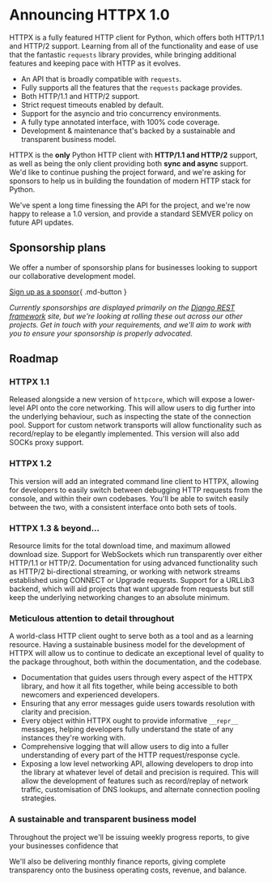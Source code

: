 # Announcing HTTPX 1.0

HTTPX is a fully featured HTTP client for Python, which offers both HTTP/1.1 and HTTP/2 support. Learning from all of the functionality and ease of use that the fantastic `requests` library provides, while bringing additional features and keeping pace with HTTP as it evolves.

* An API that is broadly compatible with `requests`.
* Fully supports all the features that the `requests` package provides.
* Both HTTP/1.1 and HTTP/2 support.
* Strict request timeouts enabled by default.
* Support for the asyncio and trio concurrency environments.
* A fully type annotated interface, with 100% code coverage.
* Development & maintenance that's backed by a sustainable and transparent business model.

HTTPX is the **only** Python HTTP client with **HTTP/1.1 and HTTP/2** support, as well as being the only client providing both **sync and async** support. We'd like to continue pushing the project forward, and we're asking for sponsors to help us in building the foundation of modern HTTP stack for Python.

We've spent a long time finessing the API for the project, and we're now happy to release a 1.0 version, and provide a standard SEMVER policy on future API updates.

## Sponsorship plans

We offer a number of sponsorship plans for businesses looking to support our collaborative development model.

[Sign up as a sponsor](https://github.com/sponsors/encode){ .md-button }

*Currently sponsorships are displayed primarily on the [Django REST framework](https://www.django-rest-framework.org) site, but we're looking at rolling these out across our other projects. Get in touch with your requirements, and we'll aim to work with you to ensure your sponsorship is properly advocated.*

## Roadmap

### HTTPX 1.1

Released alongside a new version of `httpcore`, which will expose a lower-level API onto the core networking. This will allow users to dig further into the underlying behaviour, such as inspecting the state of the connection pool. Support for custom network transports will allow functionality such as record/replay to be elegantly implemented. This version will also add SOCKs proxy support.

### HTTPX 1.2

This version will add an integrated command line client to HTTPX, allowing for developers to easily switch between debugging HTTP requests from the console, and within their own codebases. You'll be able to switch easily between the two, with a consistent interface onto both sets of tools.

### HTTPX 1.3 & beyond...

Resource limits for the total download time, and maximum allowed download size. Support for WebSockets which run transparently over either HTTP/1.1 or HTTP/2. Documentation for using advanced functionality such as HTTP/2 bi-directional streaming, or working with network streams established using CONNECT or Upgrade requests. Support for a URLLib3 backend, which will aid projects that want upgrade from requests but still keep the underlying networking changes to an absolute minimum.

### Meticulous attention to detail throughout

A world-class HTTP client ought to serve both as a tool and as a learning resource. Having a sustainable business model for the development of HTTPX will allow us to continue to dedicate an exceptional level of quality to the package throughout, both within the documentation, and the codebase.

* Documentation that guides users through every aspect of the HTTPX library, and how it all fits together, while being accessible to both newcomers and experienced developers.
* Ensuring that any error messages guide users towards resolution with clarity and precision.
* Every object within HTTPX ought to provide informative `__repr__` messages, helping developers fully understand the state of any instances they're working with.
* Comprehensive logging that will allow users to dig into a fuller understanding of every part of the HTTP request/response cycle.
* Exposing a low level networking API, allowing developers to drop into the library at whatever level of detail and precision is required. This will allow the development of features such as record/replay of network traffic, customisation of DNS lookups, and alternate connection pooling strategies.

### A sustainable and transparent business model

Throughout the project we'll be issuing weekly progress reports, to give your businesses confidence that

We'll also be delivering monthly finance reports, giving complete transparency onto the business operating costs, revenue, and balance.
